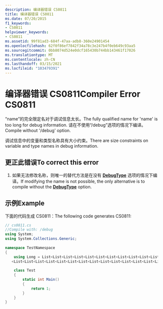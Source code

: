 ```yaml
---
description: 编译器错误 CS0811
title: 编译器错误 CS0811
ms.date: 07/20/2015
f1_keywords:
- CS0811
helpviewer_keywords:
- CS0811
ms.assetid: 99f81ad3-684f-47aa-adb8-360e24901454
ms.openlocfilehash: 62f0f86ef7842f34a78c3e247b4f0eb649c93aa5
ms.sourcegitcommit: 0bb8074d524e0dcf165430b744bb143461f17026
ms.translationtype: MT
ms.contentlocale: zh-CN
ms.lasthandoff: 03/15/2021
ms.locfileid: "103479391"
---
```

# <a name="compiler-error-cs0811"></a><span data-ttu-id="fd83d-103">编译器错误 CS0811</span><span class="sxs-lookup"><span data-stu-id="fd83d-103">Compiler Error CS0811</span></span>

<span data-ttu-id="fd83d-104">“name”的完全限定名对于调试信息太长。</span><span class="sxs-lookup"><span data-stu-id="fd83d-104">The fully qualified name for 'name' is too long for debug information.</span></span> <span data-ttu-id="fd83d-105">请在不使用“/debug”选项的情况下编译。</span><span class="sxs-lookup"><span data-stu-id="fd83d-105">Compile without '/debug' option.</span></span>  
  
 <span data-ttu-id="fd83d-106">调试信息中的变量和类型名称具有大小约束。</span><span class="sxs-lookup"><span data-stu-id="fd83d-106">There are size constraints on variable and type names in debug information.</span></span>  
  
## <a name="to-correct-this-error"></a><span data-ttu-id="fd83d-107">更正此错误</span><span class="sxs-lookup"><span data-stu-id="fd83d-107">To correct this error</span></span>  
  
1. <span data-ttu-id="fd83d-108">如果无法修改名称，则唯一的替代方法是在没有 [**DebugType**](../language-reference/compiler-options/code-generation.md#debugtype) 选项的情况下编译。</span><span class="sxs-lookup"><span data-stu-id="fd83d-108">If modifying the name is not possible, the only alternative is to compile without the [**DebugType**](../language-reference/compiler-options/code-generation.md#debugtype) option.</span></span>  
  
## <a name="example"></a><span data-ttu-id="fd83d-109">示例</span><span class="sxs-lookup"><span data-stu-id="fd83d-109">Example</span></span>  

 <span data-ttu-id="fd83d-110">下面的代码生成 CS0811：</span><span class="sxs-lookup"><span data-stu-id="fd83d-110">The following code generates CS0811:</span></span>  
  
```csharp  
// cs0811.cs  
//Compile with: /debug  
using System;  
using System.Collections.Generic;  
  
namespace TestNamespace  
{  
    using Long = List<List<List<List<List<List<List<List<List<List<List<List<List  
   <List<List<List<List<List<List<List<List<List<List<List<List<List<List<List<int>>>>>>>>>>>>>>>>>>>>>>>>>>>>; // CS0811  
  
    class Test  
    {  
        static int Main()  
        {  
            return 1;  
        }  
    }  
}  
```

